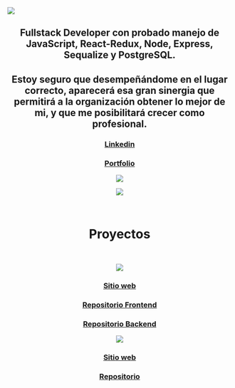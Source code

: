 <p align='left'>
    <img src='https://res.cloudinary.com/dtrsxymgq/image/upload/v1664511321/porfolio/github/WhatsApp_Image_2022-09-30_at_00.48.18_1_b58itx.jpg'/>
</p>

<h2 align='center'>Fullstack Developer con probado manejo de JavaScript, React-Redux, Node, Express, Sequalize y PostgreSQL.</h2>

<h2 align='center'>Estoy seguro que desempeñándome en el lugar correcto, aparecerá esa gran sinergia que permitirá a la organización obtener lo mejor de mi, y que me posibilitará crecer como profesional.</h2>

<h3 align='center'><a align='center' href="https://www.linkedin.com/in/claudioandresrosso/">Linkedin</a></h3>

<h3 align='center'><a align='center' href="https://claudiorosso.vercel.app/">Portfolio</a></h3>

<p align='center'>
    <img src='https://res.cloudinary.com/dtrsxymgq/image/upload/v1664511321/porfolio/WhatsApp_Image_2022-09-30_at_00.46.28_ijsrfr.jpg'/>
</p>

<p align='center'>
    <img src='https://res.cloudinary.com/dtrsxymgq/image/upload/v1664553331/porfolio/WhatsApp_Image_2022-09-30_at_12.53.35_lsr2op.jpg'/>
</p>

<br/>
<h1 align='center'>Proyectos</h1>

<br/>
<p align='center'>
<img align='center' src="https://res.cloudinary.com/dtrsxymgq/image/upload/v1664553332/porfolio/WhatsApp_Image_2022-09-30_at_12.52.29_hiaehb.jpg"/>
</p>

<h3 align='center'><a href="https://experienceviveargentina.vercel.app/">Sitio web</a></h3>

<h3 align='center'><a href="https://github.com/ViveargentinaGIT/ViveargentinaApp.git">Repositorio Frontend </a></h3>

<h3 align='center'><a href="https://github.com/ViveargentinaGIT/ViveargentinaBack.git">Repositorio Backend </a></h3>

<p align='center'>    
<img align='center' src="https://res.cloudinary.com/dtrsxymgq/image/upload/v1665117588/porfolio/github/WhatsApp_Image_2022-10-07_at_01.39.23_wutjfv.jpg"/>
</p>

<h3 align='center'><a href="https://the-amazing-pokeworld.vercel.app/">Sitio web</a></h3>

<h3 align='center'><a href="https://github.com/clanrosso/The-Amazing-Pokeworld.git">Repositorio</a></h3>
